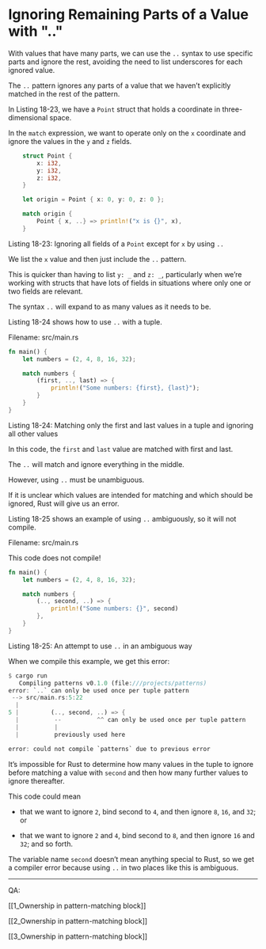 # Ignoring Remaining Parts of a Value with ".."

With values that have many parts, we can use the `..` syntax to use specific parts and ignore the rest, avoiding the need to list underscores for each ignored value.

The `..` pattern ignores any parts of a value that we haven’t explicitly matched in the rest of the pattern.

In Listing 18-23, we have a `Point` struct that holds a coordinate in three-dimensional space.

In the `match` expression, we want to operate only on the `x` coordinate and ignore the values in the `y` and `z` fields.

```rust
    struct Point {
        x: i32,
        y: i32,
        z: i32,
    }

    let origin = Point { x: 0, y: 0, z: 0 };

    match origin {
        Point { x, ..} => println!("x is {}", x),
    }
```

Listing 18-23: Ignoring all fields of a `Point` except for `x` by using `..`



We list the `x` value and then just include the `..` pattern.

This is quicker than having to list `y: _` and `z: _`, particularly when we’re working with structs that have lots of fields in situations where only one or two fields are relevant.


The syntax `..` will expand to as many values as it needs to be.

Listing 18-24 shows how to use `..` with a tuple.


Filename: src/main.rs

```rust
fn main() {
    let numbers = (2, 4, 8, 16, 32);

    match numbers {
        (first, .., last) => {
            println!("Some numbers: {first}, {last}");
        }
    }
}
```

Listing 18-24: Matching only the first and last values in a tuple and ignoring all other values

In this code, the `first` and `last` value are matched with first and last.

The `..` will match and ignore everything in the middle.



However, using `..` must be unambiguous.

If it is unclear which values are intended for matching and which should be ignored, Rust will give us an error.

Listing 18-25 shows an example of using `..` ambiguously, so it will not compile.



Filename: src/main.rs

This code does not compile!

```rust
fn main() {
    let numbers = (2, 4, 8, 16, 32);

    match numbers {
        (.., second, ..) => {
            println!("Some numbers: {}", second)
        },
    }
}
```

Listing 18-25: An attempt to use `..` in an ambiguous way

When we compile this example, we get this error:

```rust
$ cargo run
   Compiling patterns v0.1.0 (file:///projects/patterns)
error: `..` can only be used once per tuple pattern
 --> src/main.rs:5:22
  |
5 |         (.., second, ..) => {
  |          --          ^^ can only be used once per tuple pattern
  |          |
  |          previously used here

error: could not compile `patterns` due to previous error
```

It’s impossible for Rust to determine how many values in the tuple to ignore before matching a value with `second` and then how many further values to ignore thereafter.

This code could mean 

- that we want to ignore `2`, bind second to `4`, and then ignore `8`, `16`, and `32`; or 

- that we want to ignore `2` and `4`, bind second to `8`, and then ignore `16` and `32`; and so forth.

The variable name `second` doesn’t mean anything special to Rust, so we get a compiler error because using `..` in two places like this is ambiguous.


___

QA:

[[1_Ownership in pattern-matching block]]

[[2_Ownership in pattern-matching block]]

[[3_Ownership in pattern-matching block]]

